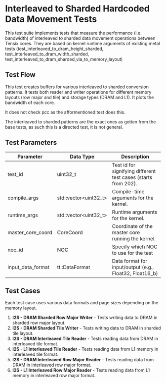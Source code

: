 # Interleaved to Sharded Hardcoded Data Movement Tests

This test suite implements tests that measure the performance (i.e. bandwidth) of interleaved to sharded data movement operations between Tensix cores.
They are based on kernel runtime arguments of existing metal tests (test_interleaved_to_dram_height_sharded, test_interleaved_to_dram_width_sharded, test_interleaved_to_dram_sharded_via_to_memory_layout)

## Test Flow

This test creates buffers for various interleaved to sharded conversion patterns. It tests both reader and writer operations for different memory layouts (row major and tile) and storage types (DRAM and L1). It plots the bandwidth of each core.

It does not check pcc as the afformentioned test does this.

The interleaved to sharded patterns are the exact ones as gotten from the base tests, as such this is a directed test, it is not general.

## Test Parameters
| Parameter                 | Data Type                          | Description |
| ------------------------- | ---------------------              | ----------- |
| test_id                   | uint32_t                           | Test id for signifying different test cases (starts from 202). |
| compile_args              | std::vector<uint32_t>              | Compile-time arguments for the kernel. |
| runtime_args              | std::vector<uint32_t>              | Runtime arguments for the kernel. |
| master_core_coord         | CoreCoord                          | Coordinate of the master core running the kernel. |
| noc_id                    | NOC                                | Specify which NOC to use for the test |
| input_data_format         | tt::DataFormat                     | Data format for input/output (e.g., Float32, Float16_b) |

## Test Cases
Each test case uses various data formats and page sizes depending on the memory layout.

1. **I2S - DRAM Sharded Row Major Writer** - Tests writing data to DRAM in sharded row major layout.
2. **I2S - DRAM Sharded Tile Writer** - Tests writing data to DRAM in sharded tile layout.
3. **I2S - DRAM Interleaved Tile Reader** - Tests reading data from DRAM in interleaved tile format.
4. **I2S - L1 Interleaved Tile Reader** - Tests reading data from L1 memory in interleaved tile format.
5. **I2S - DRAM Interleaved Row Major Reader** - Tests reading data from DRAM in interleaved row major format.
6. **I2S - L1 Interleaved Row Major Reader** - Tests reading data from L1 memory in interleaved row major format.
